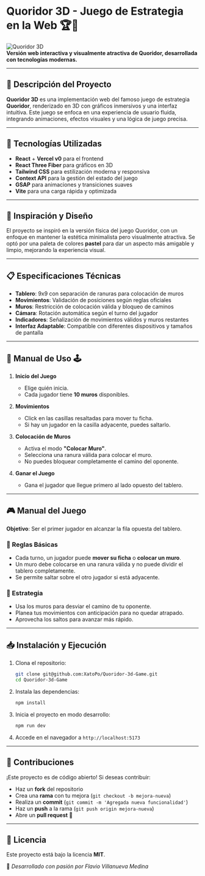 # Quoridor 3D - Juego de Estrategia en la Web 🏆🎲

![Quoridor 3D](https://commons.wikimedia.org/wiki/File:Quoridor_1.jpg#/media/Archivo:Quoridor_1.jpg)  
**Versión web interactiva y visualmente atractiva de Quoridor, desarrollada con tecnologías modernas.**

---

## 📌 Descripción del Proyecto

**Quoridor 3D** es una implementación web del famoso juego de estrategia **Quoridor**, renderizado en 3D con gráficos inmersivos y una interfaz intuitiva. Este juego se enfoca en una experiencia de usuario fluida, integrando animaciones, efectos visuales y una lógica de juego precisa.

---

## 🚀 Tecnologías Utilizadas

- **React** + **Vercel v0** para el frontend
- **React Three Fiber** para gráficos en 3D
- **Tailwind CSS** para estilización moderna y responsiva
- **Context API** para la gestión del estado del juego
- **GSAP** para animaciones y transiciones suaves
- **Vite** para una carga rápida y optimizada

---

## 🎨 Inspiración y Diseño

El proyecto se inspiró en la versión física del juego Quoridor, con un enfoque en mantener la estética minimalista pero visualmente atractiva. Se optó por una paleta de colores **pastel** para dar un aspecto más amigable y limpio, mejorando la experiencia visual.

---

## 📋 Especificaciones Técnicas

- **Tablero**: 9x9 con separación de ranuras para colocación de muros
- **Movimientos**: Validación de posiciones según reglas oficiales
- **Muros**: Restricción de colocación válida y bloqueo de caminos
- **Cámara**: Rotación automática según el turno del jugador
- **Indicadores**: Señalización de movimientos válidos y muros restantes
- **Interfaz Adaptable**: Compatible con diferentes dispositivos y tamaños de pantalla

---

## 📖 Manual de Uso 🕹️

1. **Inicio del Juego**
   - Elige quién inicia.
   - Cada jugador tiene **10 muros** disponibles.

2. **Movimientos**
   - Click en las casillas resaltadas para mover tu ficha.
   - Si hay un jugador en la casilla adyacente, puedes saltarlo.

3. **Colocación de Muros**
   - Activa el modo **"Colocar Muro"**.
   - Selecciona una ranura válida para colocar el muro.
   - No puedes bloquear completamente el camino del oponente.

4. **Ganar el Juego**
   - Gana el jugador que llegue primero al lado opuesto del tablero.

---

## 🎮 Manual del Juego

**Objetivo**: Ser el primer jugador en alcanzar la fila opuesta del tablero.

### 🔹 Reglas Básicas
- Cada turno, un jugador puede **mover su ficha** o **colocar un muro**.
- Un muro debe colocarse en una ranura válida y no puede dividir el tablero completamente.
- Se permite saltar sobre el otro jugador si está adyacente.

### 🔸 Estrategia
- Usa los muros para desviar el camino de tu oponente.
- Planea tus movimientos con anticipación para no quedar atrapado.
- Aprovecha los saltos para avanzar más rápido.

---

## 📥 Instalación y Ejecución

1. Clona el repositorio:
   ```bash
   git clone git@github.com:XatoPo/Quoridor-3d-Game.git
   cd Quoridor-3d-Game
   ```
2. Instala las dependencias:
   ```bash
   npm install
   ```
3. Inicia el proyecto en modo desarrollo:
   ```bash
   npm run dev
   ```
4. Accede en el navegador a `http://localhost:5173`

---

## 📢 Contribuciones

¡Este proyecto es de código abierto! Si deseas contribuir:
- Haz un **fork** del repositorio
- Crea una **rama** con tu mejora (`git checkout -b mejora-nueva`)
- Realiza un **commit** (`git commit -m 'Agregada nueva funcionalidad'`)
- Haz un **push** a la rama (`git push origin mejora-nueva`)
- Abre un **pull request** 🚀

---

## 📜 Licencia

Este proyecto está bajo la licencia **MIT**.

📩 _Desarrollado con pasión por Flavio Villanueva Medina_


